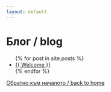 ```yaml
---
layout: default
---
```

# Блог / blog
<ul>
  {% for post in site.posts %}
    <li>
      <a href="{{ /_posts/2019-02-14-hello-world.md }}">{{ Welcome }}</a>
    </li>
  {% endfor %}
</ul>

[Обратно към началото / back to home](/)
